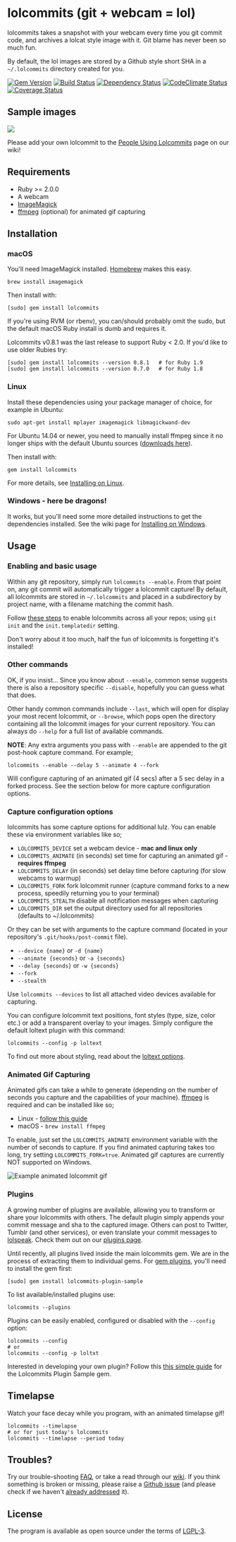 # lolcommits (git + webcam = lol)

lolcommits takes a snapshot with your webcam every time you git commit code, and
archives a lolcat style image with it. Git blame has never been so much fun.

By default, the lol images are stored by a Github style short SHA in a
`~/.lolcommits` directory created for you.

[![Gem Version](https://badge.fury.io/rb/lolcommits.svg)](https://rubygems.org/gems/lolcommits)
[![Build Status](https://travis-ci.org/mroth/lolcommits.svg?branch=master)](https://travis-ci.org/mroth/lolcommits)
[![Dependency Status](https://gemnasium.com/mroth/lolcommits.svg)](https://gemnasium.com/mroth/lolcommits)
[![CodeClimate Status](https://d3s6mut3hikguw.cloudfront.net/github/mroth/lolcommits/badges/gpa.svg)](https://codeclimate.com/github/mroth/lolcommits)
[![Coverage Status](https://coveralls.io/repos/mroth/lolcommits/badge.svg?branch=master&service=github)](https://coveralls.io/r/mroth/lolcommits)


## Sample images

<img src="https://lolcommits.github.io/assets/img/gallery.jpeg" />

Please add your own lolcommit to the [People Using
Lolcommits](https://github.com/mroth/lolcommits/wiki/Lolcommits-from-around-the-world%21)
page on our wiki!


## Requirements

* Ruby >= 2.0.0
* A webcam
* [ImageMagick](http://www.imagemagick.org)
* [ffmpeg](https://www.ffmpeg.org) (optional) for animated gif capturing


## Installation


### macOS

You'll need ImageMagick installed. [Homebrew](http://mxcl.github.com/homebrew/)
makes this easy.

	brew install imagemagick

Then install with:

	[sudo] gem install lolcommits

If you're using RVM (or rbenv), you can/should probably omit the sudo, but the
default macOS Ruby install is dumb and requires it.

Lolcommits v0.8.1 was the last release to support Ruby < 2.0. If you'd like to
use older Rubies try:

    [sudo] gem install lolcommits --version 0.8.1   # for Ruby 1.9
    [sudo] gem install lolcommits --version 0.7.0   # for Ruby 1.8


### Linux

Install these dependencies using your package manager of choice, for example in
Ubuntu:

    sudo apt-get install mplayer imagemagick libmagickwand-dev

For Ubuntu 14.04 or newer, you need to manually install ffmpeg since it no
longer ships with the default Ubuntu sources ([downloads
here](http://ffmpeg.org/download.html)).

Then install with:

    gem install lolcommits

For more details, see [Installing on
Linux](https://github.com/mroth/lolcommits/wiki/Installing-on-Linux).


### Windows - here be dragons!

It works, but you'll need some more detailed instructions to get the
dependencies installed. See the wiki page for [Installing on
Windows](https://github.com/mroth/lolcommits/wiki/Installing-on-Windows).


## Usage


### Enabling and basic usage

Within any git repository, simply run `lolcommits --enable`. From that point on,
any git commit will automatically trigger a lolcommit capture! By default, all
lolcommits are stored in `~/.lolcommits` and placed in a subdirectory by project
name, with a filename matching the commit hash.

Follow [these
steps](https://github.com/mroth/lolcommits/wiki/Enabling-Lolcommits-for-all-your-Git-Repositories)
to enable lolcommits across all your repos; using `git init` and the
`init.templatedir` setting.

Don't worry about it too much, half the fun of lolcommits is forgetting it's
installed!


### Other commands

OK, if you insist... Since you know about `--enable`, common sense suggests
there is also a repository specific `--disable`, hopefully you can guess what
that does.

Other handy common commands include `--last`, which will open for display your
most recent lolcommit, or `--browse`, which pops open the directory containing
all the lolcommit images for your current repository. You can always do `--help`
for a full list of available commands.

**NOTE**: Any extra arguments you pass with `--enable` are appended to the
git post-hook capture command. For example;

    lolcommits --enable --delay 5 --animate 4 --fork

Will configure capturing of an animated gif (4 secs) after a 5 sec delay in a
forked process. See the section below for more capture configuration options.


### Capture configuration options

lolcommits has some capture options for additional lulz. You can enable these
via environment variables like so;

* `LOLCOMMITS_DEVICE` set a webcam device - **mac and linux only**
* `LOLCOMMITS_ANIMATE` (in seconds) set time for capturing an animated gif -
  **requires ffmpeg**
* `LOLCOMMITS_DELAY` (in seconds) set delay time before capturing (for slow
  webcams to warmup)
* `LOLCOMMITS_FORK` fork lolcommit runner (capture command forks to a new
  process, speedily returning you to your terminal)
* `LOLCOMMITS_STEALTH` disable all notification messages when capturing
* `LOLCOMMITS_DIR` set the output directory used for all repositories (defaults
  to ~/.lolcommits)

Or they can be set with arguments to the capture command (located in your
repository's `.git/hooks/post-commit` file).

* `--device {name}` or `-d {name}`
* `--animate {seconds}` or `-a {seconds}`
* `--delay {seconds}` or `-w {seconds}`
* `--fork`
* `--stealth`

Use `lolcommits --devices` to list all attached video devices available for
capturing.

You can configure lolcommit text positions, font styles (type, size, color etc.)
or add a transparent overlay to your images. Simply configure the default
loltext plugin with this command:

    lolcommits --config -p loltext

To find out more about styling, read about the [loltext
options](https://github.com/mroth/lolcommits/wiki/Configure-Commit-Capturing#loltext-options).


### Animated Gif Capturing

Animated gifs can take a while to generate (depending on the number of seconds
you capture and the capabilities of your machine).
[ffmpeg](https://www.ffmpeg.org) is required and can be installed like so;

* Linux - [follow this guide](https://www.ffmpeg.org/download.html#build-linux)
* macOS - `brew install ffmpeg`

To enable, just set the `LOLCOMMITS_ANIMATE` environment variable with the
number of seconds to capture. If you find animated capturing takes too long, try
setting `LOLCOMMITS_FORK=true`. Animated gif captures are currently NOT
supported on Windows.

![Example animated lolcommit
gif](http://cdn2.usa.bugleblogs.com/blogs/000/000/003/de0eb9aa695.gif "Example
animated lolcommit gif")


### Plugins

A growing number of plugins are available, allowing you to transform or share
your lolcommits with others. The default plugin simply appends your commit
message and sha to the captured image. Others can post to Twitter, Tumblr (and
other services), or even translate your commit messages to
[lolspeak](http://www.urbandictionary.com/define.php?term=lolspeak). Check them
out on our [plugins
page](https://github.com/mroth/lolcommits/wiki/Configuring-Plugins).

Until recently, all plugins lived inside the main lolcommits gem. We are in the
process of extracting them to individual gems. For [gem
plugins](https://github.com/lolcommits), you'll need
to install the gem first:

    [sudo] gem install lolcommits-plugin-sample

To list available/installed plugins use:

    lolcommits --plugins

Plugins can be easily enabled, configured or disabled with the `--config`
option:

    lolcommits --config
    # or
    lolcommits --config -p loltxt

Interested in developing your own plugin? Follow this [this simple
guide](https://github.com/lolcommits/lolcommits-plugin-sample) for the
Lolcommits Plugin Sample gem.


## Timelapse

Watch your face decay while you program, with an animated timelapse gif!

    lolcommits --timelapse
    # or for just today's lolcommits
    lolcommits --timelapse --period today

## Troubles?

Try our trouble-shooting [FAQ](https://github.com/mroth/lolcommits/wiki/FAQ), or
take a read through our [wiki](https://github.com/mroth/lolcommits/wiki). If you
think something is broken or missing, please raise a [Github
issue](https://github.com/mroth/lolcommits/issues) (and please check if we
haven't [already
addressed](https://github.com/mroth/lolcommits/issues?q=is%3Aissue+is%3Aclosed)
it).


## License

The program is available as open source under the terms of
[LGPL-3](https://opensource.org/licenses/LGPL-3.0).

